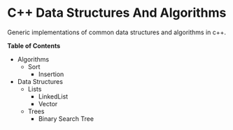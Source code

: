 # C++ Data Structures And Algorithms
Generic implementations of common data structures and algorithms in c++.


**Table of Contents**
- Algorithms
    - Sort
        - Insertion
- Data Structures
    - Lists
        - LinkedList
        - Vector
    - Trees
        - Binary Search Tree
